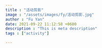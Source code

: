 ```yaml
---
title : "活动剪影"
image : "/assets/images/fy/活动剪影.jpg"
author : "Fu Yan"
date: 2021-09-22 11:12:58 +0600
description : "This is meta description"
tags : ["activity"]

---
```

